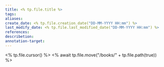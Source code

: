 ```yaml
---
title: <% tp.file.title %>
tags: 
aliases: 
create_date: <% tp.file.creation_date("DD-MM-YYYY HH:mm") %>
last_modify_date: <% tp.file.last_modified_date("DD-MM-YYYY HH:mm") %>
references: 
describetion:
annotation-target: 
---
```

<% tp.file.cursor() %>
<% await tp.file.move("/books/" + tp.file.path(true)) %>

